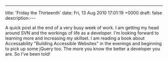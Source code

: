 ---
title: 'Friday the Thirteenth'
date: Fri, 13 Aug 2010 17:01:19 +0000
draft: false
description:---

A quick post at the end of a very busy week of work. I am getting my head around SVN and the workings of life as a developer. I'm looking forward to learning more and increasing my skillset. I am reading a book about Accessability "Building Accessible Websites" in the evenings and beginning to pick up some jQuery too. The more you know the better a developer you are. So I've been told!